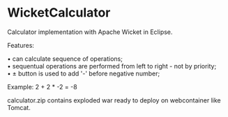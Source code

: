 # WicketCalculator

Calculator implementation with Apache Wicket in Eclipse.

Features:

• can calculate sequence of operations;<br>
• sequentual operations are performed from left to right - not by priority;<br>
• ± button is used to add '-' before negative number;<br>

Example: 2 + 2 * -2 = -8

calculator.zip contains exploded war ready to deploy on webcontainer like Tomcat.
